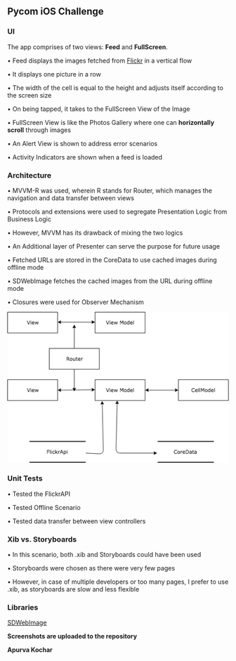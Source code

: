 ## Pycom iOS Challenge

### UI

The app comprises of two views: **Feed** and **FullScreen**.

• Feed displays the images fetched from [Flickr](https://www.flickr.com) in a vertical flow

• It displays one picture in a row

• The width of the cell is equal to the height and adjusts itself according to the screen size

• On being tapped, it takes to the FullScreen View of the Image

• FullScreen View is like the Photos Gallery where one can **horizontally scroll** through images

• An Alert View is shown to address error scenarios

• Activity Indicators are shown when a feed is loaded

### Architecture

• MVVM-R was used, wherein R stands for Router, which manages the navigation and data transfer between views 

• Protocols and extensions were used to segregate Presentation Logic from Business Logic

• However, MVVM has its drawback of mixing the two logics

• An Additional layer of Presenter can serve the purpose for future usage

• Fetched URLs are stored in the CoreData to use cached images during offline mode

• SDWebImage fetches the cached images from the URL during offline mode

• Closures were used for Observer Mechanism

![alt text](https://raw.githubusercontent.com/apurvaakochar/Pycom-iOS-Challenge/master/PycomiOSChallenge.png)


### Unit Tests

• Tested the FlickrAPI

• Tested Offline Scenario

• Tested data transfer between view controllers

### Xib vs. Storyboards

• In this scenario, both .xib and Storyboards could have been used

• Storyboards were chosen as there were very few pages

• However, in case of multiple developers or too many pages, I prefer to use .xib, as storyboards are slow and less flexible

### Libraries

[SDWebImage](https://github.com/rs/SDWebImage)

**Screenshots are uploaded to the repository**


**Apurva Kochar**
